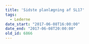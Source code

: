 ```yaml
---
title: 'Sidste planlægning af SL17'
tags:
  - Lederne
date_start: "2017-06-08T16:00:00"
date_end: "2017-06-08T20:00:00"
old_id: 6866
---
```

